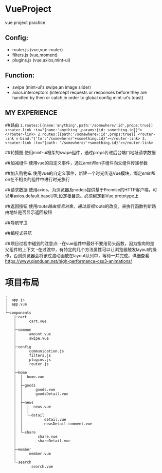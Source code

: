 # VueProject
vue project practice

## Config:
- router.js (vue,vue-router)
- filters.js (vue,moment)
- plugins.js (vue,axios,mint-ui)

## Function:
- swipe (mint-ui's swipe,an image slider)
- axios.interceptors (intercept requests or responses before they are handled by then or catch,in order to global config mint-ui's toast)



## MY EXPERIENCE
##路由
    ```
    1.routes:[{name:'anything',path:'/somewhere/:id',props:true}]
      <router-link :to="{name:'anything',params:{id: something.id}}"></router-link>
    2.routes:[{path:'/somewhere/:id',props:true}]
      <router-link v-bind:"{'to':'/somewhere/'+something.id}"></router-link>
    3.<router-link :to="{path: '/somewhere/'+something.id}"></router-link>
    ```

##轮播图
  使用mint-ui框架的swipe组件，通过props传递后台端口地址请求数据

##加减组件
  使用vue的自定义事件，通过$emit和$on子组件向父组件传递参数

##加入购物车
  使用vue的自定义事件，新建一个时光传送Vue模块，绑定$emit和$on在不相关的组件中进行时光旅行

##请求数据
  使用axios，为浏览器及nodejs提供基于Promise的HTTP客户端，可以用axios.default.baseURL设定根目录。必须绑定到Vue.prototype上

##返回按钮
  使用$route路由信息对象，通过监视$route的改变，来执行函数判断路由地址是否显示返回按钮

##导航守卫

##编程式导航

##项目过程中碰到的注意点:
  -在vue组件中最好不要用箭头函数，因为指向的是父组件的上下文
  -在过渡中，有特定的几个方法属性可以让浏览器触发layout的操作，否则浏览器会将该过渡动画放在layout队列中，等待一并完成，详细查看
   https://www.qianduan.net/high-performance-css3-animations/

# 项目布局
```
.
│  app.js         
│  app.vue
│
└─components
    ├─cart        
    │      cart.vue
    │
    ├─common
    │      amount.vue
    │      swipe.vue
    │
    ├─config
    │      communication.js
    │      filters.js
    │      plugins.js
    │      router.js
    │
    ├─home
    │  │  home.vue
    │  │
    │  ├─goods
    │  │      goods.vue
    │  │      goodsDetail.vue
    │  │
    │  ├─news
    │  │  │  news.vue
    │  │  │
    │  │  └─detail
    │  │          detail.vue
    │  │          newsDetail-comment.vue
    │  │
    │  └─share
    │          share.vue
    │          shareDetail.vue
    │
    ├─member
    │      member.vue
    │
    └─search
            search.vue
```